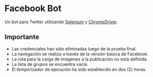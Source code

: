 ﻿# Facebook Bot
Un bot para Twitter utilizando [Selenium](https://www.seleniumhq.org/) y [ChromeDriver](https://chromedriver.chromium.org/).

## Importante
- Las credenciales han sido eliminadas luego de la prueba final.
- La navegación se realiza a través de la versión básica de Facebook.
- La ruta para la carga de imágenes a la publicación no está definida.
- La lista de grupos se encuentra vacía.
- El temporizador de ejecución ha sido establecido en dos (2) horas.